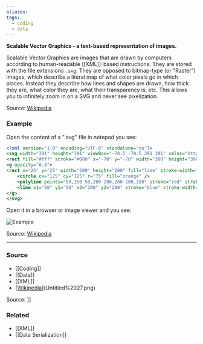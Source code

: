 ```yaml
---
aliases: 
tags:
  - coding
  - data
---
```

**Scalable Vector Graphics - a text-based representation of images.**

Scalable Vector Graphics are images that are drawn by computers according to human-readable [[XML]]-based instructions. They are stored with the file extensions `.svg`. They are opposed to bitmap-type (or "Raster") images, which describe a literal map of what color pixels go in which places. Instead they describe how lines and shapes are drawn, how thick they are, what color they are, what their transparency is, etc. This allows you to infinitely zoom in on a SVG and never see pixelization.

Source: [Wikipedia](https://en.wikipedia.org/wiki/Scalable_Vector_Graphics)

### Example

Open the content of a ".svg" file in notepad you see:

```xml
<?xml version="1.0" encoding="UTF-8" standalone="no"?>
<svg width="391" height="391" viewBox="-70.5 -70.5 391 391" xmlns="http://www.w3.org/2000/svg">
<rect fill="#fff" stroke="#000" x="-70" y="-70" width="390" height="390"/>
<g opacity="0.8">
<rect x="25" y="25" width="200" height="200" fill="lime" stroke-width="4" stroke="pink" />
	<circle cx="125" cy="125" r="75" fill="orange" />
	<polyline points="50,150 50,200 200,200 200,100" stroke="red" stroke-width="4" fill="none" />
	<line x1="50" y1="50" x2="200" y2="200" stroke="blue" stroke-width="4" />
</g>
</svg>
```

Open it in a browser or image viewer and you see:

![Example](SVG_example.svg)

Source: [Wikipedia](https://en.wikipedia.org/wiki/Scalable_Vector_Graphics)

---

### Source
- [[Coding]]
- [[Data]]
- [[XML]]
- [[Wikipedia](https://en.wikipedia.org/wiki/Scalable_Vector_Graphics)](Untitled%2027.png)

Source: ]]

### Related
- [[XML]] 
- [[Data Serialization]]